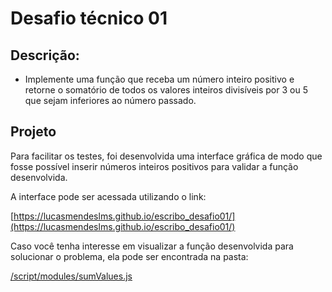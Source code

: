 # Desafio técnico 01

## Descrição:

- Implemente uma função que receba um número inteiro positivo e retorne o somatório de todos os valores 
inteiros divisíveis por 3 ou 5 que sejam inferiores ao número passado.


## Projeto

Para facilitar os testes, foi desenvolvida uma interface gráfica de modo que fosse possível inserir números inteiros positivos para validar a função desenvolvida.

A interface pode ser acessada utilizando o link:

[https://lucasmendeslms.github.io/escribo_desafio01/](https://lucasmendeslms.github.io/escribo_desafio01/)

Caso você tenha interesse em visualizar a função desenvolvida para solucionar o problema, ela pode ser encontrada na pasta:

[/script/modules/sumValues.js](https://github.com/lucasmendeslms/escribo_desafio01/blob/main/script/modules/sumValues.js)